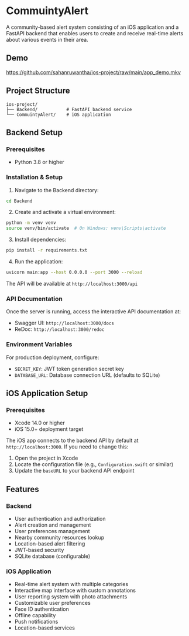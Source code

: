 # CommuintyAlert

A community-based alert system consisting of an iOS application and a FastAPI backend that enables users to create and receive real-time alerts about various events in their area.

## Demo

https://github.com/sahanruwantha/ios-project/raw/main/app_demo.mkv

## Project Structure

```
ios-project/
├── Backend/           # FastAPI backend service
└── CommuintyAlert/    # iOS application
```

## Backend Setup

### Prerequisites
- Python 3.8 or higher

### Installation & Setup

1. Navigate to the Backend directory:
```bash
cd Backend
```

2. Create and activate a virtual environment:
```bash
python -m venv venv
source venv/bin/activate  # On Windows: venv\Scripts\activate
```

3. Install dependencies:
```bash
pip install -r requirements.txt
```

4. Run the application:
```bash
uvicorn main:app --host 0.0.0.0 --port 3000 --reload
```

The API will be available at `http://localhost:3000/api`

### API Documentation
Once the server is running, access the interactive API documentation at:
- Swagger UI: `http://localhost:3000/docs`
- ReDoc: `http://localhost:3000/redoc`

### Environment Variables
For production deployment, configure:
- `SECRET_KEY`: JWT token generation secret key
- `DATABASE_URL`: Database connection URL (defaults to SQLite)

## iOS Application Setup

### Prerequisites
- Xcode 14.0 or higher
- iOS 15.0+ deployment target

The iOS app connects to the backend API by default at `http://localhost:3000`. If you need to change this:

1. Open the project in Xcode
2. Locate the configuration file (e.g., `Configuration.swift` or similar)
3. Update the `baseURL` to your backend API endpoint

## Features

### Backend
- User authentication and authorization
- Alert creation and management
- User preferences management
- Nearby community resources lookup
- Location-based alert filtering
- JWT-based security
- SQLite database (configurable)

### iOS Application
- Real-time alert system with multiple categories
- Interactive map interface with custom annotations
- User reporting system with photo attachments
- Customizable user preferences
- Face ID authentication
- Offline capability
- Push notifications
- Location-based services